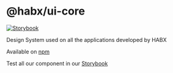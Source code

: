 # @habx/ui-core

[![Storybook](https://cdn.jsdelivr.net/gh/storybookjs/brand@master/badge/badge-storybook.svg)](https://habx.github.io/ui-core/)

Design System used on all the applications developed by HABX

Available on [npm](https://www.npmjs.com/package/@habx/ui-core)

Test all our component in our [Storybook](https://habx.github.io/ui-core/)

